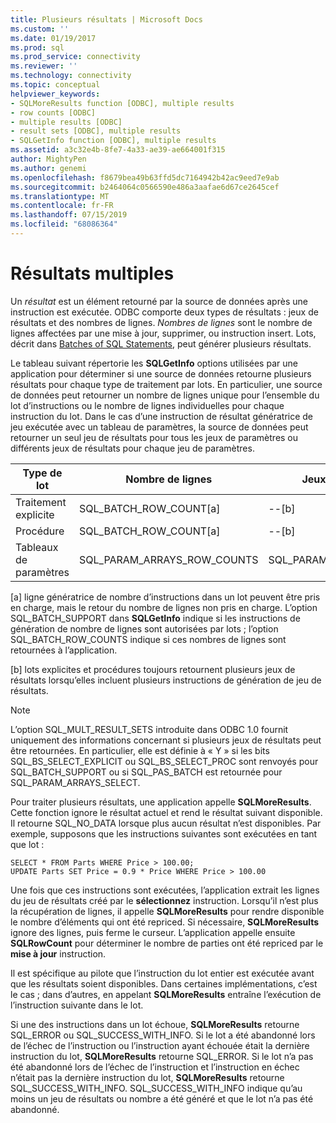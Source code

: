 ```yaml
---
title: Plusieurs résultats | Microsoft Docs
ms.custom: ''
ms.date: 01/19/2017
ms.prod: sql
ms.prod_service: connectivity
ms.reviewer: ''
ms.technology: connectivity
ms.topic: conceptual
helpviewer_keywords:
- SQLMoreResults function [ODBC], multiple results
- row counts [ODBC]
- multiple results [ODBC]
- result sets [ODBC], multiple results
- SQLGetInfo function [ODBC], multiple results
ms.assetid: a3c32e4b-8fe7-4a33-ae39-ae664001f315
author: MightyPen
ms.author: genemi
ms.openlocfilehash: f8679bea49b63ffd5dc7164942b42ac9eed7e9ab
ms.sourcegitcommit: b2464064c0566590e486a3aafae6d67ce2645cef
ms.translationtype: MT
ms.contentlocale: fr-FR
ms.lasthandoff: 07/15/2019
ms.locfileid: "68086364"
---
```

# <a name="multiple-results"></a>Résultats multiples
Un *résultat* est un élément retourné par la source de données après une instruction est exécutée. ODBC comporte deux types de résultats : jeux de résultats et des nombres de lignes. *Nombres de lignes* sont le nombre de lignes affectées par une mise à jour, supprimer, ou instruction insert. Lots, décrit dans [Batches of SQL Statements](../../../odbc/reference/develop-app/batches-of-sql-statements.md), peut générer plusieurs résultats.  
  
 Le tableau suivant répertorie les **SQLGetInfo** options utilisées par une application pour déterminer si une source de données retourne plusieurs résultats pour chaque type de traitement par lots. En particulier, une source de données peut retourner un nombre de lignes unique pour l’ensemble du lot d’instructions ou le nombre de lignes individuelles pour chaque instruction du lot. Dans le cas d’une instruction de résultat génératrice de jeu exécutée avec un tableau de paramètres, la source de données peut retourner un seul jeu de résultats pour tous les jeux de paramètres ou différents jeux de résultats pour chaque jeu de paramètres.  
  
|Type de lot|Nombre de lignes|Jeux de résultats|  
|----------------|----------------|-----------------|  
|Traitement explicite|SQL_BATCH_ROW_COUNT[a]|--[b]|  
|Procédure|SQL_BATCH_ROW_COUNT[a]|--[b]|  
|Tableaux de paramètres|SQL_PARAM_ARRAYS_ROW_COUNTS|SQL_PARAM_ARRAYS_SELECTS|  
  
 [a] ligne génératrice de nombre d’instructions dans un lot peuvent être pris en charge, mais le retour du nombre de lignes non pris en charge. L’option SQL_BATCH_SUPPORT dans **SQLGetInfo** indique si les instructions de génération de nombre de lignes sont autorisées par lots ; l’option SQL_BATCH_ROW_COUNTS indique si ces nombres de lignes sont retournées à l’application.  
  
 [b] lots explicites et procédures toujours retournent plusieurs jeux de résultats lorsqu’elles incluent plusieurs instructions de génération de jeu de résultats.  
  
> [!NOTE]  
>  L’option SQL_MULT_RESULT_SETS introduite dans ODBC 1.0 fournit uniquement des informations concernant si plusieurs jeux de résultats peut être retournées. En particulier, elle est définie à « Y » si les bits SQL_BS_SELECT_EXPLICIT ou SQL_BS_SELECT_PROC sont renvoyés pour SQL_BATCH_SUPPORT ou si SQL_PAS_BATCH est retournée pour SQL_PARAM_ARRAYS_SELECT.  
  
 Pour traiter plusieurs résultats, une application appelle **SQLMoreResults**. Cette fonction ignore le résultat actuel et rend le résultat suivant disponible. Il retourne SQL_NO_DATA lorsque plus aucun résultat n’est disponibles. Par exemple, supposons que les instructions suivantes sont exécutées en tant que lot :  
  
```  
SELECT * FROM Parts WHERE Price > 100.00;  
UPDATE Parts SET Price = 0.9 * Price WHERE Price > 100.00  
```  
  
 Une fois que ces instructions sont exécutées, l’application extrait les lignes du jeu de résultats créé par le **sélectionnez** instruction. Lorsqu’il n’est plus la récupération de lignes, il appelle **SQLMoreResults** pour rendre disponible le nombre d’éléments qui ont été repriced. Si nécessaire, **SQLMoreResults** ignore des lignes, puis ferme le curseur. L’application appelle ensuite **SQLRowCount** pour déterminer le nombre de parties ont été repriced par le **mise à jour** instruction.  
  
 Il est spécifique au pilote que l’instruction du lot entier est exécutée avant que les résultats soient disponibles. Dans certaines implémentations, c’est le cas ; dans d’autres, en appelant **SQLMoreResults** entraîne l’exécution de l’instruction suivante dans le lot.  
  
 Si une des instructions dans un lot échoue, **SQLMoreResults** retourne SQL_ERROR ou SQL_SUCCESS_WITH_INFO. Si le lot a été abandonné lors de l’échec de l’instruction ou l’instruction ayant échouée était la dernière instruction du lot, **SQLMoreResults** retourne SQL_ERROR. Si le lot n’a pas été abandonné lors de l’échec de l’instruction et l’instruction en échec n’était pas la dernière instruction du lot, **SQLMoreResults** retourne SQL_SUCCESS_WITH_INFO. SQL_SUCCESS_WITH_INFO indique qu’au moins un jeu de résultats ou nombre a été généré et que le lot n’a pas été abandonné.
